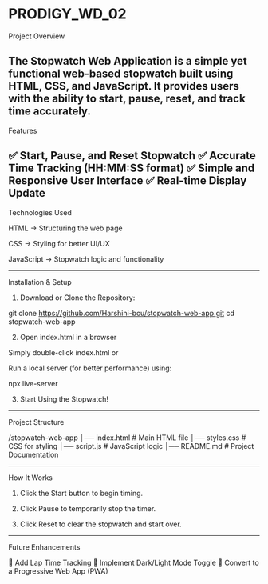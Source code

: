# PRODIGY_WD_02
Project Overview

The Stopwatch Web Application is a simple yet functional web-based stopwatch built using HTML, CSS, and JavaScript. It provides users with the ability to start, pause, reset, and track time accurately.
---

Features 

✅ Start, Pause, and Reset Stopwatch
✅ Accurate Time Tracking (HH:MM:SS format)
✅ Simple and Responsive User Interface
✅ Real-time Display Update
---

Technologies Used

HTML → Structuring the web page

CSS → Styling for better UI/UX

JavaScript → Stopwatch logic and functionality

---

Installation & Setup

1. Download or Clone the Repository:

git clone https://github.com/Harshini-bcu/stopwatch-web-app.git
cd stopwatch-web-app


2. Open index.html in a browser

Simply double-click index.html or

Run a local server (for better performance) using:

npx live-server



3. Start Using the Stopwatch!
---

Project Structure

/stopwatch-web-app
│── index.html     # Main HTML file
│── styles.css     # CSS for styling
│── script.js      # JavaScript logic
│── README.md      # Project Documentation


---

How It Works

1. Click the Start button to begin timing.


2. Click Pause to temporarily stop the timer.


3. Click Reset to clear the stopwatch and start over.

---

Future Enhancements

🚀 Add Lap Time Tracking
🚀 Implement Dark/Light Mode Toggle
🚀 Convert to a Progressive Web App (PWA)


